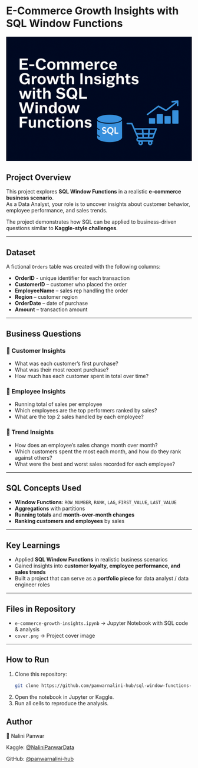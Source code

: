 # E-Commerce Growth Insights with SQL Window Functions  

![cover](https://raw.githubusercontent.com/panwarnalini-hub/sql-window-functions-ecommerce/main/cover.png)  

##  Project Overview  
This project explores **SQL Window Functions** in a realistic **e-commerce business scenario**.  
As a Data Analyst, your role is to uncover insights about customer behavior, employee performance, and sales trends.  

The project demonstrates how SQL can be applied to business-driven questions similar to **Kaggle-style challenges**.  

---

## Dataset  
A fictional `Orders` table was created with the following columns:  

- **OrderID** - unique identifier for each transaction  
- **CustomerID** – customer who placed the order  
- **EmployeeName** – sales rep handling the order  
- **Region** – customer region  
- **OrderDate** – date of purchase  
- **Amount** – transaction amount  

---

## Business Questions  

### 🔹 Customer Insights  
- What was each customer’s first purchase?  
- What was their most recent purchase?  
- How much has each customer spent in total over time?  

### 🔹 Employee Insights  
- Running total of sales per employee  
- Which employees are the top performers ranked by sales?  
- What are the top 2 sales handled by each employee?  

### 🔹 Trend Insights  
- How does an employee’s sales change month over month?  
- Which customers spent the most each month, and how do they rank against others?  
- What were the best and worst sales recorded for each employee?  

---

## SQL Concepts Used  
- **Window Functions**: `ROW_NUMBER`, `RANK`, `LAG`, `FIRST_VALUE`, `LAST_VALUE`  
- **Aggregations** with partitions  
- **Running totals** and **month-over-month changes**  
- **Ranking customers and employees** by sales  

---

## Key Learnings  
- Applied **SQL Window Functions** in realistic business scenarios  
- Gained insights into **customer loyalty, employee performance, and sales trends**  
- Built a project that can serve as a **portfolio piece** for data analyst / data engineer roles  

---

## Files in Repository  
- `e-commerce-growth-insights.ipynb` → Jupyter Notebook with SQL code & analysis  
- `cover.png` → Project cover image  

---

## How to Run  
1. Clone this repository:  
   ```bash
   git clone https://github.com/panwarnalini-hub/sql-window-functions-ecommerce.git
2. Open the notebook in Jupyter or Kaggle.
3. Run all cells to reproduce the analysis.

## Author

👩 Nalini Panwar

Kaggle: [@NaliniPanwarData](https://www.kaggle.com/nalinipanwardata)

GitHub: [@panwarnalini-hub](https://github.com/panwarnalini-hub)
